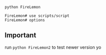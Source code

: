 `python FireLemon`
```
FireLemon# use scripts/script
FireLemon# options
```
## Important
run `python FireLemon2` 
to test newer version
yo
